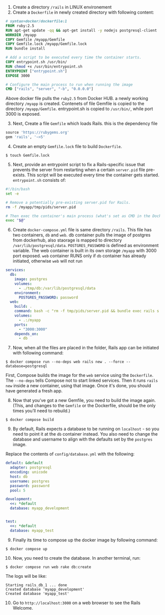 1.  Create a directory `/rails` in LINUX environement
2.  Create a `Dockerfile` in newly created directory with following content:

```dockerfile
# syntax=docker/dockerfile:1
FROM ruby:2.5
RUN apt-get update -qq && apt-get install -y nodejs postgresql-client
WORKDIR /myapp
COPY Gemfile /myapp/Gemfile
COPY Gemfile.lock /myapp/Gemfile.lock
RUN bundle install

# Add a script to be executed every time the container starts.
COPY entrypoint.sh /usr/bin/
RUN chmod +x /usr/bin/entrypoint.sh
ENTRYPOINT ["entrypoint.sh"]
EXPOSE 3000

# Configure the main process to run when running the image
CMD ["rails", "server", "-b", "0.0.0.0"]
```
Above docker file pulls the `ruby2.5` from Docker HUB. a newly working directory `/myapp` is created. Contenets of file Gemfile is copied to the directory 
`/myapp/Gemfile`. entrypoint.sh is copied to `/usr/bin/`, while port 3000 is exposed.

3.  Next, Create a file `Gemfile` which loads Rails. this is the dependency file

```ruby
source 'https://rubygems.org'
gem 'rails', '~>5'
```

4. Create an empty `Gemfile.lock` file to build `Dockerfile`.

```console
$ touch Gemfile.lock
```

5. Next, provide an entrypoint script to fix a Rails-specific issue that
prevents the server from restarting when a certain `server.pid` file pre-exists.
This script will be executed every time the container gets started.
`entrypoint.sh` consists of:

```bash
#!/bin/bash
set -e

# Remove a potentially pre-existing server.pid for Rails.
rm -f /myapp/tmp/pids/server.pid

# Then exec the container's main process (what's set as CMD in the Dockerfile).
exec "$@"
```

6.  Create `docker-compose.yml` file is same directory `/rails`. This file has two containers, `db` and `web`. db
container pulls the image of postgres from dockerhub, also staorage is mapped to directory `/var/lib/postgresql/data`.
`POSTGRES_PASSWORD` is defined as environment variable. 
The web container is built in its own storage `/myapp` with 3000 port exposed. 
`web` container RUNS only if `db` container has already initiated, otherwise `web` will not run


```yaml
services:
  db:
    image: postgres
    volumes:
      - ./tmp/db:/var/lib/postgresql/data
    environment:
      POSTGRES_PASSWORD: password
  web:
    build: .
    command: bash -c "rm -f tmp/pids/server.pid && bundle exec rails s -p 3000 -b '0.0.0.0'"
    volumes:
      - .:/myapp
    ports:
      - "3000:3000"
    depends_on:
      - db
```



7.  Now, when all the files are placed in the folder, Rails app can be initiated with following command:

```console
$ docker compose run --no-deps web rails new . --force --database=postgresql
```

First, Compose builds the image for the `web` service using the `Dockerfile`.
The `--no-deps` tells Compose not to start linked services. Then it runs
`rails new` inside a new container, using that image. Once it's done, you
should have generated a fresh app.

8. Now that you’ve got a new Gemfile, you need to build the image again. (This, and
changes to the `Gemfile` or the Dockerfile, should be the only times you’ll need
to rebuild.)

```console
$ docker compose build
```
9. By default, Rails
expects a database to be running on `localhost` - so you need to point it at the
`db` container instead. You also need to change the database and username to
align with the defaults set by the `postgres` image.

Replace the contents of `config/database.yml` with the following:

```yaml
default: &default
  adapter: postgresql
  encoding: unicode
  host: db
  username: postgres
  password: password
  pool: 5

development:
  <<: *default
  database: myapp_development


test:
  <<: *default
  database: myapp_test
```

9.  Finally its time to compose up the docker image by following command:

```console
$ docker compose up
```

10. Now, you need to create the database. In another terminal, run:

```console
$ docker compose run web rake db:create
```
The logs will be like:
```
Starting rails_db_1 ... done
Created database 'myapp_development'
Created database 'myapp_test'
```

10. Go to `http://localhost:3000` on a web browser to see the Rails Welcome.
